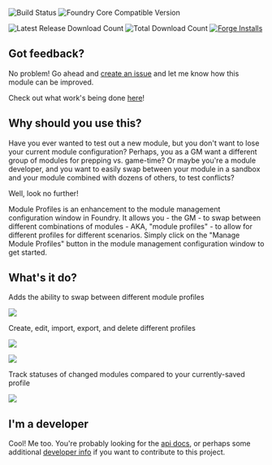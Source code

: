 ![Build Status](https://github.com/NateHawk85/module-profiles/actions/workflows/run_tests_on_push.yml/badge.svg)
![Foundry Core Compatible Version](https://img.shields.io/badge/dynamic/json.svg?url=https%3A%2F%2Fraw.githubusercontent.com%2Fnatehawk85%2Fmodule-profiles%2Fmain%2Fstatic%2Fmodule.json&label=Current%20Foundry%20Version&query=$.compatibleCoreVersion&colorB=orange&style=plastic)

![Latest Release Download Count](https://img.shields.io/github/downloads/natehawk85/module-profiles/latest/total?color=2b82fc&label=Downloads%20(latest)&style=plastic)
![Total Download Count](https://img.shields.io/github/downloads/natehawk85/module-profiles/total?style=plastic&label=Downloads%20(total))
[![Forge Installs](https://img.shields.io/badge/dynamic/json?label=Forge%20Installs&query=package.installs&suffix=%25&url=https%3A%2F%2Fforge-vtt.com%2Fapi%2Fbazaar%2Fpackage%2Fmodule-profiles&colorB=blueviolet&style=plastic)](https://forge-vtt.com/bazaar#package=module-profiles)

## Got feedback?

No problem! Go ahead and [create an issue](https://github.com/NateHawk85/module-profiles/issues) and let me know how this module can be 
improved.

Check out what work's being done [here](https://github.com/NateHawk85/module-profiles/projects/2)!

## Why should you use this?

Have you ever wanted to test out a new module, but you don't want to lose your current module configuration? Perhaps, you as a GM want a different group of 
modules for prepping vs. game-time? Or maybe you're a module developer, and you want to easily swap between your module in a sandbox and your module combined 
with dozens of others, to test conflicts?

Well, look no further!

Module Profiles is an enhancement to the module management configuration window in Foundry. It allows you - the GM - to swap between different
combinations of modules - AKA, "module profiles" - to allow for different profiles for different scenarios. Simply click on the "Manage Module Profiles"
button in the module management configuration window to get started.

## What's it do?

Adds the ability to swap between different module profiles

![](https://github.com/NateHawk85/module-profiles/blob/main/misc/media/module-management.png)

Create, edit, import, export, and delete different profiles

![](https://github.com/NateHawk85/module-profiles/blob/main/misc/media/create-new.png)

![](https://github.com/NateHawk85/module-profiles/blob/main/misc/media/import-export.png)

Track statuses of changed modules compared to your currently-saved profile

![](https://github.com/NateHawk85/module-profiles/blob/main/misc/media/changes.png)

## I'm a developer

Cool! Me too. You're probably looking for the [api docs](https://github.com/NateHawk85/module-profiles/blob/main/documentation/api.md), or perhaps some 
additional [developer info](https://github.com/NateHawk85/module-profiles/blob/main/documentation/developer-info.md) if you want to contribute to this 
project.
